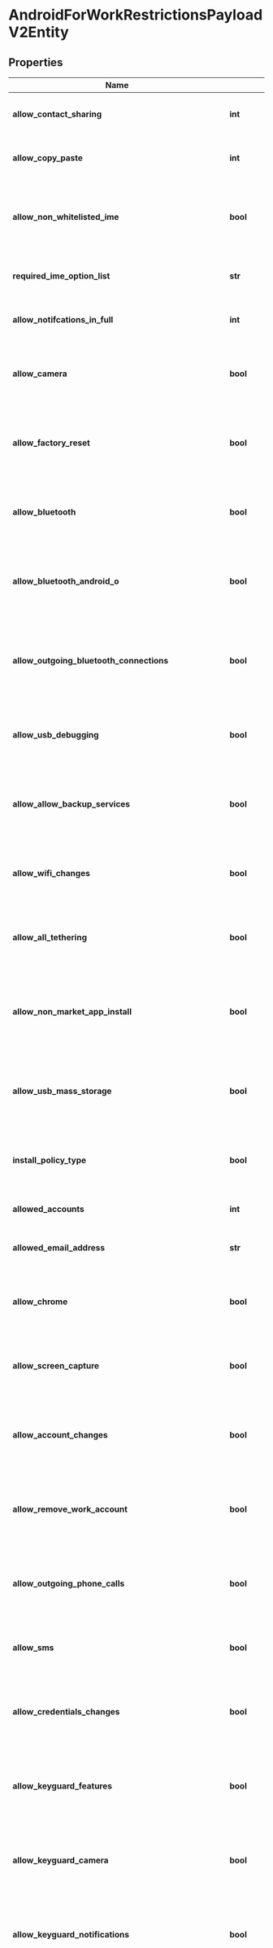 # AndroidForWorkRestrictionsPayloadV2Entity

## Properties
Name | Type | Description | Notes
------------ | ------------- | ------------- | -------------
**allow_contact_sharing** | **int** | Gets or sets the allow contact sharing. | [optional] 
**allow_copy_paste** | **int** | Gets or sets the allow copy paste value. | [optional] 
**allow_non_whitelisted_ime** | **bool** | Gets or sets a value indicating whether [allow non whitelisted IME]. | [optional] 
**required_ime_option_list** | **str** | Gets or sets the required IME option list. | [optional] 
**allow_notifcations_in_full** | **int** | Gets or sets the allow notifcations in full value. | [optional] 
**allow_camera** | **bool** | Gets or sets a value indicating whether [allow camera]. | [optional] 
**allow_factory_reset** | **bool** | Gets or sets a value indicating whether [allow factory reset]. | [optional] 
**allow_bluetooth** | **bool** | Gets or sets a value indicating whether [allow bluetooth]. | [optional] 
**allow_bluetooth_android_o** | **bool** | Gets or sets a value indicating whether [allow bluetooth android o]. | [optional] 
**allow_outgoing_bluetooth_connections** | **bool** | Gets or sets a value indicating whether [allow outgoing bluetooth connections]. | [optional] 
**allow_usb_debugging** | **bool** | Gets or sets a value indicating whether [allow usb debugging]. | [optional] 
**allow_allow_backup_services** | **bool** | Gets or sets a value indicating whether [allow backup services]. | [optional] 
**allow_wifi_changes** | **bool** | Gets or sets a value indicating whether [allow wifi changes]. | [optional] 
**allow_all_tethering** | **bool** | Gets or sets a value indicating whether [allow all tethering]. | [optional] 
**allow_non_market_app_install** | **bool** | Gets or sets a value indicating whether [allow non market application install]. | [optional] 
**allow_usb_mass_storage** | **bool** | Gets or sets a value indicating whether [allow usb mass storage]. | [optional] 
**install_policy_type** | **bool** | Gets or sets a value indicating whether [allow google play]. | [optional] 
**allowed_accounts** | **int** | Gets or sets the allowed accounts. | [optional] 
**allowed_email_address** | **str** | Gets or sets the allowed email address. | [optional] 
**allow_chrome** | **bool** | Gets or sets a value indicating whether [allow chrome]. | [optional] 
**allow_screen_capture** | **bool** | Gets or sets a value indicating whether [allow screen capture]. | [optional] 
**allow_account_changes** | **bool** | Gets or sets a value indicating whether [allow account changes]. | [optional] 
**allow_remove_work_account** | **bool** | Gets or sets a value indicating whether [allow remove work account]. | [optional] 
**allow_outgoing_phone_calls** | **bool** | Gets or sets a value indicating whether [allow outgoing phone calls]. | [optional] 
**allow_sms** | **bool** | Gets or sets a value indicating whether [allow SMS]. | [optional] 
**allow_credentials_changes** | **bool** | Gets or sets a value indicating whether [allow credentials changes]. | [optional] 
**allow_keyguard_features** | **bool** | Gets or sets a value indicating whether [allow keyguard features]. | [optional] 
**allow_keyguard_camera** | **bool** | Gets or sets a value indicating whether [allow keyguard camera]. | [optional] 
**allow_keyguard_notifications** | **bool** | Gets or sets a value indicating whether [allow keyguard notifications]. | [optional] 
**allow_keyguard_fingerprint** | **bool** | Gets or sets a value indicating whether [allow keyguard fingerprint]. | [optional] 
**allow_keyguard_trust_agent** | **bool** | Gets or sets a value indicating whether [allow keyguard trust agent]. | [optional] 
**allow_keyguard_unredacted** | **bool** | Gets or sets a value indicating whether [allow keyguard unredacted]. | [optional] 
**allow_modifying_apps_settings** | **bool** | Gets or sets a value indicating whether [allow modifying apps settings]. | [optional] 
**allow_installing_apps** | **bool** | Gets or sets a value indicating whether [allow installing apps]. | [optional] 
**allow_uninstalling_apps** | **bool** | Gets or sets a value indicating whether [allow uninstalling apps]. | [optional] 
**allow_disable_app_verify** | **bool** | Gets or sets a value indicating whether [allow disable application verify]. | [optional] 
**allow_usb_file_transfer** | **bool** | Gets or sets a value indicating whether [allow usb file transfer]. | [optional] 
**allow_vpn_changes** | **bool** | Gets or sets a value indicating whether [allow VPN changes]. | [optional] 
**allow_mobile_changes** | **bool** | Gets or sets a value indicating whether [allow mobile changes]. | [optional] 
**allow_work_personal_paste** | **bool** | Gets or sets a value indicating whether [allow work personal paste]. | [optional] 
**allow_work_to_access_personal** | **bool** | Gets or sets a value indicating whether [allow work to access personal]. | [optional] 
**allow_personal_to_access_work** | **bool** | Gets or sets a value indicating whether [allow personal to access work]. | [optional] 
**allow_personal_share_with_work** | **bool** | Gets or sets a value indicating whether [allow personal share with work]. | [optional] 
**allow_work_share_with_personal** | **bool** | Gets or sets a value indicating whether [allow work share with personal]. | [optional] 
**allow_work_contacts_in_phone** | **bool** | Gets or sets a value indicating whether [allow work contacts in phone]. | [optional] 
**allow_contacts** | **bool** | Gets or sets a value indicating whether [allow contacts]. | [optional] 
**force_screen_on_plugged_ac** | **bool** | Gets or sets a value indicating whether [force screen on plugged ac]. | [optional] 
**force_screen_on_plugged_usb** | **bool** | Gets or sets a value indicating whether [force screen on plugged usb]. | [optional] 
**force_screen_on_plugged_wireless** | **bool** | Gets or sets a value indicating whether [force screen on plugged wireless]. | [optional] 
**allow_status_bar** | **bool** | Gets or sets a value indicating whether [allow status bar]. | [optional] 
**allow_keyguard** | **bool** | Gets or sets a value indicating whether [allow keyguard]. | [optional] 
**allow_adding_users** | **bool** | Gets or sets a value indicating whether [allow adding users]. | [optional] 
**allow_removing_users** | **bool** | Gets or sets a value indicating whether [allow removing users]. | [optional] 
**allow_safe_boot** | **bool** | Gets or sets a value indicating whether [allow safe boot]. | [optional] 
**allow_nfc** | **bool** | Gets or sets a value indicating whether [allow NFC]. | [optional] 
**allow_managed_wifi_changes** | **bool** | Gets or sets a value indicating whether [allow managed wifi changes]. | [optional] 
**allow_data_roaming** | **bool** | Gets or sets a value indicating whether [allow data roaming]. | [optional] 
**allow_location_access** | **int** | Gets or sets the allow location access. | [optional] 
**allow_bluetooth_contact_sharing** | **bool** | Gets or sets a value indicating whether [allow bluetooth contact sharing]. | [optional] 
**allow_wallpaper_change** | **bool** | Gets or sets a value indicating whether [allow set wallpaper]. | [optional] 
**allow_user_icon_change** | **bool** | Gets or sets a value indicating whether [allow set user icon]. | [optional] 
**allow_non_google_accounts** | **bool** | Gets or sets a value indicating whether [allow non google accounts]. | [optional] 
**whitelist_approved_accessibility_services** | **bool** | Gets or sets a value indicating whether whitelist permitted accessibility services. | [optional] 
**accessibility_services_permitted_app_ids** | **str** | Gets or sets the accessibility services permitted application ids. | [optional] 
**skip_first_use_hints** | **bool** | Gets or sets a value indicating whether dO mode skip user tutorial on first start-up for apps. | [optional] 
**allow_system_windows** | **bool** | Gets or sets a value indicating whether allow System window to display. | [optional] 
**allow_system_error_dialogs** | **bool** | Gets or sets a value indicating whether allow Suppress error dialogues. | [optional] 
**android_for_work_samsung_restrictions_payload** | [**AndroidForWorkSamsungRestrictionsPayloadV2Entity_**](AndroidForWorkSamsungRestrictionsPayloadV2Entity_.md) | Gets or sets the android for work samsung restrictions payload. | [optional] 
**android_for_work_work_profile_restrictions_payload** | [**AndroidForWorkWorkProfileRestrictionsPayloadV2Entity_**](AndroidForWorkWorkProfileRestrictionsPayloadV2Entity_.md) | Gets or sets the android for work work profile restrictions payload. | [optional] 

[[Back to Model list]](../README.md#documentation-for-models) [[Back to API list]](../README.md#documentation-for-api-endpoints) [[Back to README]](../README.md)


